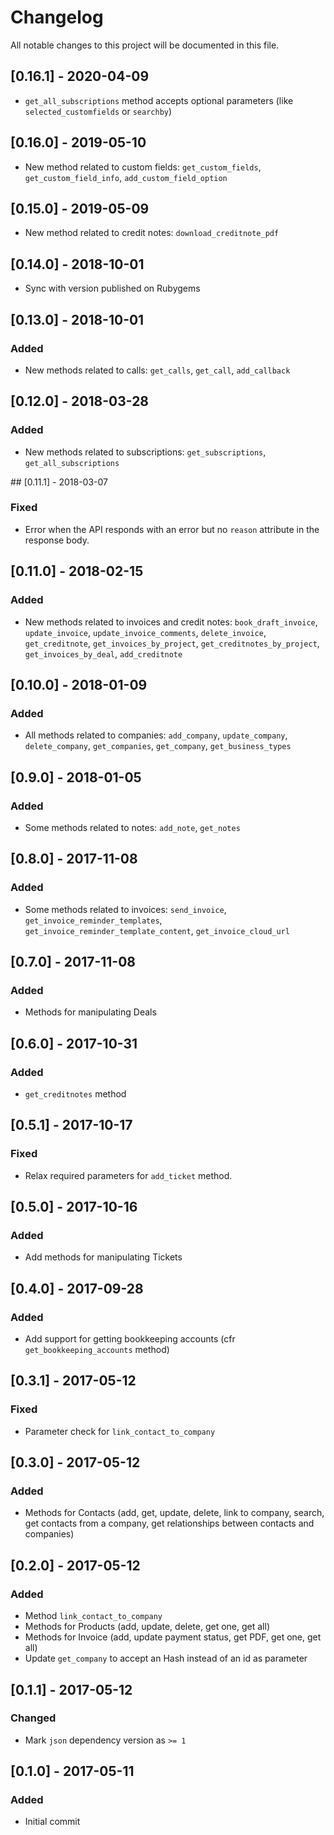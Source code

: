 # Changelog
All notable changes to this project will be documented in this file.

## [0.16.1] - 2020-04-09
- `get_all_subscriptions` method accepts optional parameters (like `selected_customfields` or `searchby`)

## [0.16.0] - 2019-05-10
- New method related to custom fields: `get_custom_fields`, `get_custom_field_info`, `add_custom_field_option`

## [0.15.0] - 2019-05-09
- New method related to credit notes: `download_creditnote_pdf`

## [0.14.0] - 2018-10-01
- Sync with version published on Rubygems

## [0.13.0] - 2018-10-01
### Added
- New methods related to calls: `get_calls`, `get_call`, `add_callback`

## [0.12.0] - 2018-03-28
### Added
- New methods related to subscriptions: `get_subscriptions`, `get_all_subscriptions`

## [0.11.1] - 2018-03-07
### Fixed
- Error when the API responds with an error but no `reason` attribute in the response body.

## [0.11.0] - 2018-02-15
### Added
- New methods related to invoices and credit notes: `book_draft_invoice`, `update_invoice`, `update_invoice_comments`, `delete_invoice`, `get_creditnote`, `get_invoices_by_project`, `get_creditnotes_by_project`, `get_invoices_by_deal`, `add_creditnote`

## [0.10.0] - 2018-01-09
### Added
- All methods related to companies: `add_company`, `update_company`, `delete_company`, `get_companies`, `get_company`, `get_business_types`

## [0.9.0] - 2018-01-05
### Added
- Some methods related to notes: `add_note`, `get_notes`

## [0.8.0] - 2017-11-08
### Added
- Some methods related to invoices: `send_invoice`, `get_invoice_reminder_templates`, `get_invoice_reminder_template_content`, `get_invoice_cloud_url`

## [0.7.0] - 2017-11-08
### Added
- Methods for manipulating Deals

## [0.6.0] - 2017-10-31
### Added
- `get_creditnotes` method

## [0.5.1] - 2017-10-17
### Fixed
- Relax required parameters for `add_ticket` method.

## [0.5.0] - 2017-10-16
### Added
- Add methods for manipulating Tickets

## [0.4.0] - 2017-09-28
### Added
- Add support for getting bookkeeping accounts (cfr `get_bookkeeping_accounts` method)

## [0.3.1] - 2017-05-12
### Fixed
- Parameter check for `link_contact_to_company`

## [0.3.0] - 2017-05-12
### Added
- Methods for Contacts (add, get, update, delete, link to company, search, get contacts from a company, get relationships between contacts and companies)

## [0.2.0] - 2017-05-12
### Added
- Method `link_contact_to_company`
- Methods for Products (add, update, delete, get one, get all)
- Methods for Invoice (add, update payment status, get PDF, get one, get all)
- Update `get_company` to accept an Hash instead of an id as parameter

## [0.1.1] - 2017-05-12
### Changed
- Mark `json` dependency version as `>= 1`

## [0.1.0] - 2017-05-11
### Added
- Initial commit
